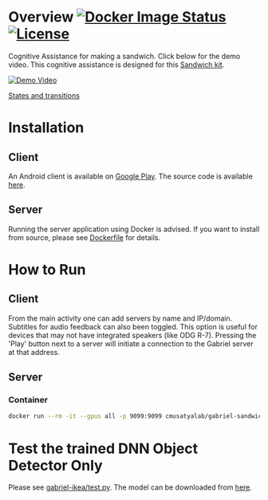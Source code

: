 # Overview [![Docker Image Status][docker-image]][docker] [![License][license-image]][license]

Cognitive Assistance for making a sandwich. Click below for the demo video. This cognitive assistance is designed for this [Sandwich kit](https://www.amazon.com/Small-World-Toys-Living-Sandwich/dp/B00004W156).

[![Demo Video](https://img.youtube.com/vi/USakPP45WvM/0.jpg)](https://www.youtube.com/watch?v=USakPP45WvM)

[States and transitions](https://docs.google.com/drawings/d/15wmevFqD2FE_dqVGJI0EU3L5igNC6SEnNhNdw40KNkI)

[docker-image]: https://img.shields.io/docker/build/cmusatyalab/gabriel-sandwich.svg
[docker]: https://hub.docker.com/r/cmusatyalab/gabriel-sandwich

[license-image]: http://img.shields.io/badge/license-Apache--2-blue.svg?style=flat
[license]: LICENSE

# Installation
## Client
An Android client is available on [Google Play](https://play.google.com/store/apps/details?id=edu.cmu.cs.gabrielclient). The source code is available [here](https://github.com/cmusatyalab/gabriel/tree/new-gabriel/android-client).

## Server
Running the server application using Docker is advised. If you want to install from source, please see [Dockerfile](Dockerfile) for details.


# How to Run
## Client
From the main activity one can add servers by name and IP/domain. Subtitles for audio feedback can also been toggled. This option is useful for devices that may not have integrated speakers (like ODG R-7).
Pressing the 'Play' button next to a server will initiate a connection to the Gabriel server at that address.

## Server
### Container
```bash
docker run --rm -it --gpus all -p 9099:9099 cmusatyalab/gabriel-sandwich:latest
```

# Test the trained DNN Object Detector Only
Please see [gabriel-ikea/test.py](https://github.com/cmusatyalab/gabriel-ikea/blob/new-gabriel/test.py). The model can be downloaded from [here](https://owncloud.cmusatyalab.org/owncloud/index.php/s/hC6Azp6hEw1e2u1/download).
